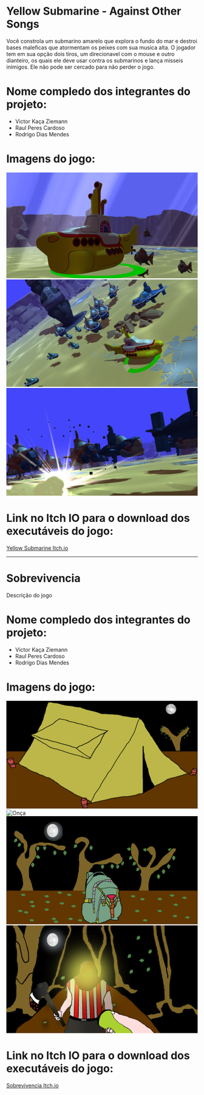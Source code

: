 # Yellow Submarine - Against Other Songs

Você constrola um submarino amarelo que explora o fundo do mar e destroi bases maleficas que atormentam os peixes com sua musica alta. O jogador tem em sua opção dois tiros, um direcionavel com o mouse e outro dianteiro, os quais ele deve usar contra os submarinos e lança misseis inimigos. Ele não pode ser cercado para não perder o jogo.

# Nome compledo dos integrantes do projeto:

* Victor Kaça Ziemann
* Raul Peres Cardoso
* Rodrigo Dias Mendes

# Imagens do jogo:

![Submarino Amarelo](https://raw.githubusercontent.com/pucspcos/projetocos2017-100-tcc/master/Imagens%20YS/YS01.png)
![Inimigos](https://raw.githubusercontent.com/pucspcos/projetocos2017-100-tcc/master/Imagens%20YS/YS02.png)
![Explosao](https://raw.githubusercontent.com/pucspcos/projetocos2017-100-tcc/master/Imagens%20YS/YS03.png)

# Link no Itch IO para o download dos executáveis do jogo:

[Yellow Submarine Itch.io ](https://kniksis.itch.io/yellow-)

----------------------------------------------------------------------------------------------------------------------------------------
# Sobrevivencia

Descrição do jogo

# Nome compledo dos integrantes do projeto:

* Victor Kaça Ziemann
* Raul Peres Cardoso
* Rodrigo Dias Mendes

# Imagens do jogo:

![Cabana](https://raw.githubusercontent.com/pucspcos/projetocos2017-100-tcc/master/imagens%20do%20sobrevivencia/Cabana.jpg)
![Onça](https://raw.githubusercontent.com/pucspcos/projetocos2017-100-tcc/master/imagens%20do%20sobrevivencia/On%C3%A7a.jpg)
![Mochila](https://raw.githubusercontent.com/pucspcos/projetocos2017-100-tcc/master/imagens%20do%20sobrevivencia/mochila.jpg)
![Lanterna](https://raw.githubusercontent.com/pucspcos/projetocos2017-100-tcc/master/imagens%20do%20sobrevivencia/LaternaCegaHomen.jpg)

# Link no Itch IO para o download dos executáveis do jogo:

[Sobrevivencia Itch.io](https://victorkz.itch.io/sobrevivencia)
